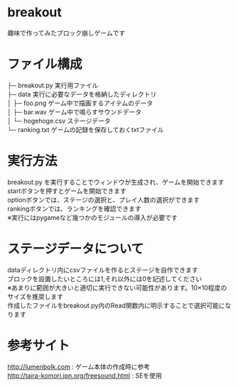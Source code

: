 # breakout
趣味で作ってみたブロック崩しゲームです

# ファイル構成
├─ breakout.py 実行用ファイル  
├─ data 実行に必要なデータを格納したディレクトリ   
│ ├─ foo.png ゲーム中で描画するアイテムのデータ  
│ ├─ bar.wav ゲーム中で鳴らすサウンドデータ  
│ └─ hogehoge.csv ステージデータ   
└─ ranking.txt ゲームの記録を保存しておくtxtファイル  

# 実行方法
breakout.py を実行することでウィンドウが生成され、ゲームを開始できます  
startボタンを押すとゲームを開始できます  
optionボタンでは、ステージの選択と、プレイ人数の選択ができます  
rankingボタンでは、ランキングを確認できます  
※実行にはpygameなど幾つかのモジュールの導入が必要です

# ステージデータについて
dataディレクトリ内にcsvファイルを作るとステージを自作できます  
ブロックを設置したいところには1,それ以外には0を記述してください  
※あまりに範囲が大きいと適切に実行できない可能性があります。10×10程度のサイズを推奨します  
作成したファイルをbreakout.py内のRead関数内に明示することで選択可能になります  


# 参考サイト
http://lumenbolk.com : ゲーム本体の作成時に参考  
http://taira-komori.jpn.org/freesound.html : SEを使用
